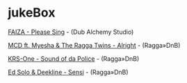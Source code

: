 

# jukeBox
 
 
 

 
[FAIZA - Please Sing]( https://www.youtube.com/watch?v=wNsSQ_3_-0M) - (Dub Alchemy Studio)
 


[MCD ft. Myesha & The Ragga Twins - Alright]( https://www.youtube.com/watch?v=E3PPapUIcqE) - (Ragga»DnB) 

[KRS-One - Sound of da Police]( https://www.youtube.com/watch?v=LMmhkLlJF20) - (Ragga»DnB) 
 
[Ed Solo & Deekline - Sensi]( https://www.youtube.com/watch?v=WEbKVclFeuE) - (Ragga»DnB)
 
 
